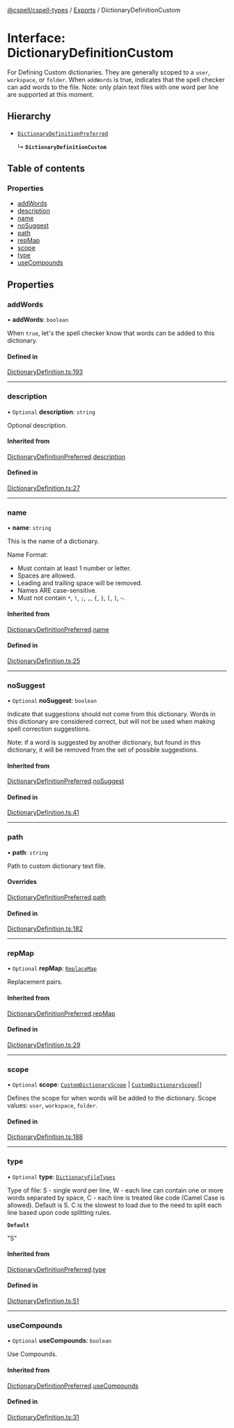 [@cspell/cspell-types](../README.md) / [Exports](../modules.md) / DictionaryDefinitionCustom

# Interface: DictionaryDefinitionCustom

For Defining Custom dictionaries. They are generally scoped to a
`user`, `workspace`, or `folder`.
When `addWords` is true, indicates that the spell checker can add words
to the file.
Note: only plain text files with one word per line are supported at this moment.

## Hierarchy

- [`DictionaryDefinitionPreferred`](DictionaryDefinitionPreferred.md)

  ↳ **`DictionaryDefinitionCustom`**

## Table of contents

### Properties

- [addWords](DictionaryDefinitionCustom.md#addwords)
- [description](DictionaryDefinitionCustom.md#description)
- [name](DictionaryDefinitionCustom.md#name)
- [noSuggest](DictionaryDefinitionCustom.md#nosuggest)
- [path](DictionaryDefinitionCustom.md#path)
- [repMap](DictionaryDefinitionCustom.md#repmap)
- [scope](DictionaryDefinitionCustom.md#scope)
- [type](DictionaryDefinitionCustom.md#type)
- [useCompounds](DictionaryDefinitionCustom.md#usecompounds)

## Properties

### addWords

• **addWords**: `boolean`

When `true`, let's the spell checker know that words can be added to this dictionary.

#### Defined in

[DictionaryDefinition.ts:193](https://github.com/streetsidesoftware/cspell/blob/bc3346a/packages/cspell-types/src/DictionaryDefinition.ts#L193)

___

### description

• `Optional` **description**: `string`

Optional description.

#### Inherited from

[DictionaryDefinitionPreferred](DictionaryDefinitionPreferred.md).[description](DictionaryDefinitionPreferred.md#description)

#### Defined in

[DictionaryDefinition.ts:27](https://github.com/streetsidesoftware/cspell/blob/bc3346a/packages/cspell-types/src/DictionaryDefinition.ts#L27)

___

### name

• **name**: `string`

This is the name of a dictionary.

Name Format:
- Must contain at least 1 number or letter.
- Spaces are allowed.
- Leading and trailing space will be removed.
- Names ARE case-sensitive.
- Must not contain `*`, `!`, `;`, `,`, `{`, `}`, `[`, `]`, `~`.

#### Inherited from

[DictionaryDefinitionPreferred](DictionaryDefinitionPreferred.md).[name](DictionaryDefinitionPreferred.md#name)

#### Defined in

[DictionaryDefinition.ts:25](https://github.com/streetsidesoftware/cspell/blob/bc3346a/packages/cspell-types/src/DictionaryDefinition.ts#L25)

___

### noSuggest

• `Optional` **noSuggest**: `boolean`

Indicate that suggestions should not come from this dictionary.
Words in this dictionary are considered correct, but will not be
used when making spell correction suggestions.

Note: if a word is suggested by another dictionary, but found in
this dictionary, it will be removed from the set of
possible suggestions.

#### Inherited from

[DictionaryDefinitionPreferred](DictionaryDefinitionPreferred.md).[noSuggest](DictionaryDefinitionPreferred.md#nosuggest)

#### Defined in

[DictionaryDefinition.ts:41](https://github.com/streetsidesoftware/cspell/blob/bc3346a/packages/cspell-types/src/DictionaryDefinition.ts#L41)

___

### path

• **path**: `string`

Path to custom dictionary text file.

#### Overrides

[DictionaryDefinitionPreferred](DictionaryDefinitionPreferred.md).[path](DictionaryDefinitionPreferred.md#path)

#### Defined in

[DictionaryDefinition.ts:182](https://github.com/streetsidesoftware/cspell/blob/bc3346a/packages/cspell-types/src/DictionaryDefinition.ts#L182)

___

### repMap

• `Optional` **repMap**: [`ReplaceMap`](../modules.md#replacemap)

Replacement pairs.

#### Inherited from

[DictionaryDefinitionPreferred](DictionaryDefinitionPreferred.md).[repMap](DictionaryDefinitionPreferred.md#repmap)

#### Defined in

[DictionaryDefinition.ts:29](https://github.com/streetsidesoftware/cspell/blob/bc3346a/packages/cspell-types/src/DictionaryDefinition.ts#L29)

___

### scope

• `Optional` **scope**: [`CustomDictionaryScope`](../modules.md#customdictionaryscope) \| [`CustomDictionaryScope`](../modules.md#customdictionaryscope)[]

Defines the scope for when words will be added to the dictionary.
Scope values: `user`, `workspace`, `folder`.

#### Defined in

[DictionaryDefinition.ts:188](https://github.com/streetsidesoftware/cspell/blob/bc3346a/packages/cspell-types/src/DictionaryDefinition.ts#L188)

___

### type

• `Optional` **type**: [`DictionaryFileTypes`](../modules.md#dictionaryfiletypes)

Type of file:
S - single word per line,
W - each line can contain one or more words separated by space,
C - each line is treated like code (Camel Case is allowed).
Default is S.
C is the slowest to load due to the need to split each line based upon code splitting rules.

**`Default`**

"S"

#### Inherited from

[DictionaryDefinitionPreferred](DictionaryDefinitionPreferred.md).[type](DictionaryDefinitionPreferred.md#type)

#### Defined in

[DictionaryDefinition.ts:51](https://github.com/streetsidesoftware/cspell/blob/bc3346a/packages/cspell-types/src/DictionaryDefinition.ts#L51)

___

### useCompounds

• `Optional` **useCompounds**: `boolean`

Use Compounds.

#### Inherited from

[DictionaryDefinitionPreferred](DictionaryDefinitionPreferred.md).[useCompounds](DictionaryDefinitionPreferred.md#usecompounds)

#### Defined in

[DictionaryDefinition.ts:31](https://github.com/streetsidesoftware/cspell/blob/bc3346a/packages/cspell-types/src/DictionaryDefinition.ts#L31)
